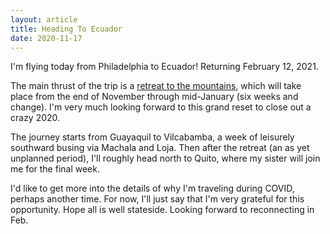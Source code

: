 ```yaml
---
layout: article
title: Heading To Ecuador
date: 2020-11-17
---
```


I'm flying today from Philadelphia to Ecuador! Returning February 12, 2021.

The main thrust of the trip is a [retreat to the mountains](https://enchantingwind.com/), which will take place from the end of November through mid-January (six weeks and change). I'm very much looking forward to this grand reset to close out a crazy 2020.

The journey starts from Guayaquil to Vilcabamba, a week of leisurely southward busing via Machala and Loja. Then after the retreat (an as yet unplanned period), I'll roughly head north to Quito, where my sister will join me for the final week.

I'd like to get more into the details of why I'm traveling during COVID, perhaps another time. For now, I'll just say that I'm very grateful for this opportunity. Hope all is well stateside. Looking forward to reconnecting in Feb.



<!--
 that will ? Why Ecuador?

Why not!? A lot of folks seem to have a non-thoughtful, insufficiently nuanced perspective on what constitutes acceptable behavior during this pandemic. I recognize that traveling _might_ be very bad, but I haven't yet discovered any serious arguments for an egregiously negative expected value from my actions.

https://80000hours.org/articles/how-much-does-a-vote-matter/

how to behave properly during the pande

Many reasons, perhaps the main one being... Seems warm and beautiful. Avoiding population centers, it's likely as safe if not safer than the U.S. I enjoy speaking Spanish with locals. Also, I

-->
